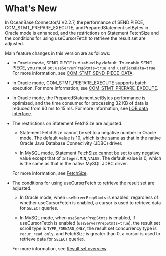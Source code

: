 What's New 
===============================

In OceanBase Connector/J V2.2.7, the performance of SEND PIECE, COM_STMT_PREPARE_EXECUTE, and PreparedStatement.setBytes in Oracle mode is enhanced, and the restrictions on Statement FetchSize and the conditions for using useCursorFetch to retrieve the result set are adjusted. 

Main feature changes in this version are as follows:

* In Oracle mode, SEND PIECE is disabled by default. To enable SEND PIECE, you must set `useServerPrepStmts=true and usePieceData=true`. For more information, see [COM_STMT_SEND_PIECE_DATA](/zh-CN/4.features-specific-to-oracle-mode/1.binary-protocol/2.send-piece-function.md).

  

* In Oracle mode, COM_STMT_PREPARE_EXECUTE supports batch execution. For more information, see [COM_STMT_PREPARE_EXECUTE](/zh-CN/4.features-specific-to-oracle-mode/1.binary-protocol/1.com_stmt_prepare_execute-protocol.md).

  

* In Oracle mode, the PreparedStatement.setBytes performance is optimized, and the time consumed for processing 32 KB of data is reduced from 60 ms to 15 ms. For more information, see [LOB data interface](/zh-CN/3.user-guide/7.use-lob/2.lob-data-interface.md).

  




* The restrictions on Statement FetchSize are adjusted.

  * Statement FetchSize cannot be set to a negative number in Oracle mode. The default value is 10, which is the same as that in the native Oracle Java Database Connectivity (JDBC) driver.

    
  
  * In MySQL mode, Statement FetchSize cannot be set to any negative value except that of `Integer.MIN_VALUE`. The default value is 0, which is the same as that in the native MySQL JDBC driver.

    
  

  

  For more information, see [FetchSize](/zh-CN/3.user-guide/9.result-set/3.fetch-size.md).
  

* The conditions for using useCursorFetch to retrieve the result set are adjusted.

  * In Oracle mode, when `useServerPrepStmts` is enabled, regardless of whether useCursorFetch is enabled, a cursor is used to retrieve data for `SELECT` queries.

    
  
  * In MySQL mode, when `useServerPrepStmts` is enabled, if useCursorFetch is enabled (`useServerPrepStmts=true`), the result set scroll type is `TYPE_FORWARD_ONLY`, the result set concurrency type is `recur_read_only`, and FetchSize is greater than 0, a cursor is used to retrieve data for `SELECT` queries.

    
  

  

  For more information, see [Result set overview](/zh-CN/3.user-guide/9.result-set/1.result-set-type.md).
  



